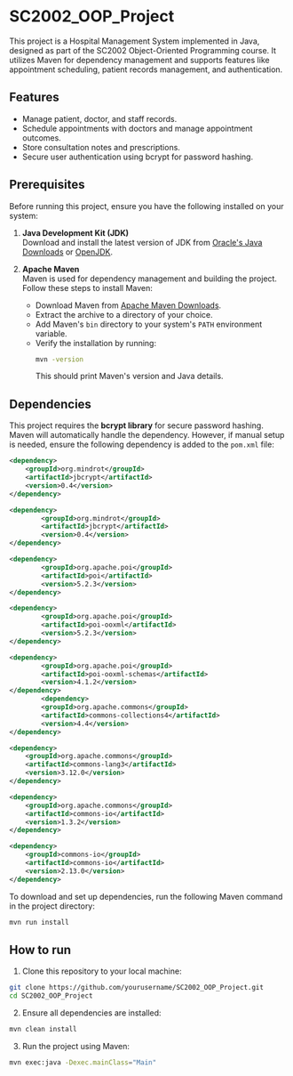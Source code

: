 # SC2002_OOP_Project
This project is a Hospital Management System implemented in Java, designed as part of the SC2002 Object-Oriented Programming course. It utilizes Maven for dependency management and supports features like appointment scheduling, patient records management, and authentication.

## Features
- Manage patient, doctor, and staff records.
- Schedule appointments with doctors and manage appointment outcomes.
- Store consultation notes and prescriptions.
- Secure user authentication using bcrypt for password hashing.

## Prerequisites

Before running this project, ensure you have the following installed on your system:

1. **Java Development Kit (JDK)**  
   Download and install the latest version of JDK from [Oracle's Java Downloads](https://www.oracle.com/java/technologies/javase-downloads.html) or [OpenJDK](https://openjdk.org/).

2. **Apache Maven**  
   Maven is used for dependency management and building the project. Follow these steps to install Maven:

   - Download Maven from [Apache Maven Downloads](https://maven.apache.org/download.cgi).
   - Extract the archive to a directory of your choice.
   - Add Maven's `bin` directory to your system's `PATH` environment variable.
   - Verify the installation by running:
     ```bash
     mvn -version
     ```
     This should print Maven's version and Java details.

## Dependencies

This project requires the **bcrypt library** for secure password hashing. Maven will automatically handle the dependency. However, if manual setup is needed, ensure the following dependency is added to the `pom.xml` file:

```xml
<dependency>
    <groupId>org.mindrot</groupId>
    <artifactId>jbcrypt</artifactId>
    <version>0.4</version>
</dependency>

<dependency>
        <groupId>org.mindrot</groupId>
        <artifactId>jbcrypt</artifactId>
        <version>0.4</version>
</dependency>

<dependency>
        <groupId>org.apache.poi</groupId>
        <artifactId>poi</artifactId>
        <version>5.2.3</version>
</dependency>

<dependency>
        <groupId>org.apache.poi</groupId>
        <artifactId>poi-ooxml</artifactId>
        <version>5.2.3</version>
</dependency>

<dependency>
        <groupId>org.apache.poi</groupId>
        <artifactId>poi-ooxml-schemas</artifactId>
        <version>4.1.2</version>
</dependency>
        <dependency>
        <groupId>org.apache.commons</groupId>
        <artifactId>commons-collections4</artifactId>
        <version>4.4</version>
</dependency>

<dependency>
    <groupId>org.apache.commons</groupId>
    <artifactId>commons-lang3</artifactId>
    <version>3.12.0</version>
</dependency>

<dependency>
    <groupId>org.apache.commons</groupId>
    <artifactId>commons-io</artifactId>
    <version>1.3.2</version>
</dependency>

<dependency>
    <groupId>commons-io</groupId>
    <artifactId>commons-io</artifactId>
    <version>2.13.0</version> 
</dependency>
```

To download and set up dependencies, run the following Maven command in the project directory:

```bash
mvn run install
```

## How to run
1) Clone this repository to your local machine:
```bash
git clone https://github.com/yourusername/SC2002_OOP_Project.git
cd SC2002_OOP_Project
```

2) Ensure all dependencies are installed:
```bash
mvn clean install
```

3) Run the project using Maven:
```bash
mvn exec:java -Dexec.mainClass="Main"
```
